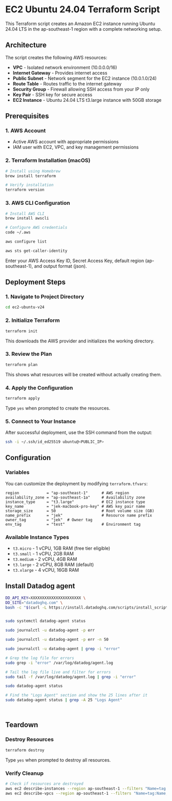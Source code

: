 # EC2 Ubuntu 24.04 Terraform Script

This Terraform script creates an Amazon EC2 instance running Ubuntu 24.04 LTS in the ap-southeast-1 region with a complete networking setup.

## Architecture

The script creates the following AWS resources:
- **VPC** - Isolated network environment (10.0.0.0/16)
- **Internet Gateway** - Provides internet access
- **Public Subnet** - Network segment for the EC2 instance (10.0.1.0/24)
- **Route Table** - Routes traffic to the internet gateway
- **Security Group** - Firewall allowing SSH access from your IP only
- **Key Pair** - SSH key for secure access
- **EC2 Instance** - Ubuntu 24.04 LTS t3.large instance with 50GB storage

## Prerequisites

### 1. AWS Account
- Active AWS account with appropriate permissions
- IAM user with EC2, VPC, and key management permissions

### 2. Terraform Installation (macOS)
```bash
# Install using Homebrew
brew install terraform

# Verify installation
terraform version
```

### 3. AWS CLI Configuration
```bash
# Install AWS CLI
brew install awscli

# Configure AWS credentials
code ~/.aws

aws configure list

aws sts get-caller-identity
```
Enter your AWS Access Key ID, Secret Access Key, default region (ap-southeast-1), and output format (json).

## Deployment Steps

### 1. Navigate to Project Directory
```bash
cd ec2-ubuntu-v24
```

### 2. Initialize Terraform
```bash
terraform init
```
This downloads the AWS provider and initializes the working directory.

### 3. Review the Plan
```bash
terraform plan
```
This shows what resources will be created without actually creating them.

### 4. Apply the Configuration
```bash
terraform apply
```
Type `yes` when prompted to create the resources.

### 5. Connect to Your Instance
After successful deployment, use the SSH command from the output:
```bash
ssh -i ~/.ssh/id_ed25519 ubuntu@<PUBLIC_IP>
```

## Configuration

### Variables
You can customize the deployment by modifying `terraform.tfvars`:

```hcl
region            = "ap-southeast-1"      # AWS region
availability_zone = "ap-southeast-1a"     # Availability zone
instance_type     = "t3.large"            # EC2 instance type
key_name          = "jek-macbook-pro-key" # AWS key pair name
storage_size      = 50                    # Root volume size (GB)
name_prefix       = "jek"                 # Resource name prefix
owner_tag         = "jek"  # Owner tag
env_tag           = "test"                # Environment tag
```

### Available Instance Types
- `t3.micro` - 1 vCPU, 1GB RAM (free tier eligible)
- `t3.small` - 1 vCPU, 2GB RAM
- `t3.medium` - 2 vCPU, 4GB RAM
- `t3.large` - 2 vCPU, 8GB RAM (default)
- `t3.xlarge` - 4 vCPU, 16GB RAM

## Install Datadog agent

```bash
DD_API_KEY=XXXXXXXXXXXXXXXXXXXXXX \
DD_SITE="datadoghq.com" \
bash -c "$(curl -L https://install.datadoghq.com/scripts/install_script_agent7.sh)"


sudo systemctl datadog-agent status

sudo journalctl -u datadog-agent -p err

sudo journalctl -u datadog-agent -p err -n 50

sudo journalctl -u datadog-agent | grep -i "error"

# Grep the log file for errors
sudo grep -i "error" /var/log/datadog/agent.log

# Tail the log file live and filter for errors
sudo tail -f /var/log/datadog/agent.log | grep -i "error"

sudo datadog-agent status

# Find the "Logs Agent" section and show the 25 lines after it
sudo datadog-agent status | grep -A 25 "Logs Agent"




```

## Teardown

### Destroy Resources
```bash
terraform destroy
```
Type `yes` when prompted to destroy all resources.

### Verify Cleanup
```bash
# Check if resources are destroyed
aws ec2 describe-instances --region ap-southeast-1 --filters "Name=tag:Name,Values=jek-*"
aws ec2 describe-vpcs --region ap-southeast-1 --filters "Name=tag:Name,Values=jek-*"
```